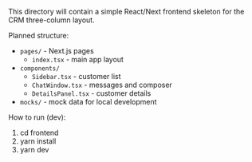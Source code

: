This directory will contain a simple React/Next frontend skeleton for the CRM three-column layout.

Planned structure:

- `pages/` - Next.js pages
  - `index.tsx` - main app layout
- `components/`
  - `Sidebar.tsx` - customer list
  - `ChatWindow.tsx` - messages and composer
  - `DetailsPanel.tsx` - customer details
- `mocks/` - mock data for local development

How to run (dev):

1. cd frontend
2. yarn install
3. yarn dev


